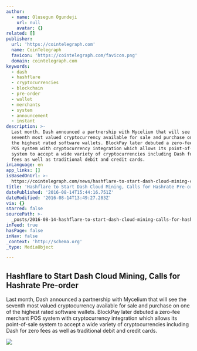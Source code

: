 ```yaml
---
author:
  - name: Olusegun Ogundeji
    url: null
    avatar: {}
related: []
publisher:
  url: 'https://cointelegraph.com'
  name: CoinTelegraph
  favicon: 'https://cointelegraph.com/favicon.png'
  domain: cointelegraph.com
keywords:
  - dash
  - hashflare
  - cryptocurrencies
  - blockchain
  - pre-order
  - wallet
  - merchants
  - system
  - announcement
  - instant
description: >-
  Last month, Dash announced a partnership with Mycelium that will see the
  seventh most valued cryptocurrency available for sale and purchase on one of
  the highest rated software wallets. BlockPay later debuted a zero-fee merchant
  POS system with cryptocurrency integration which allows its point-of-sale
  system to accept a wide variety of cryptocurrencies including Dash for zero
  fees as well as traditional debit and credit cards.
inLanguage: en
app_links: []
isBasedOnUrl: >-
  https://cointelegraph.com/news/hashflare-to-start-dash-cloud-mining-calls-for-hashrate-pre-order
title: 'Hashflare to Start Dash Cloud Mining, Calls for Hashrate Pre-order'
datePublished: '2016-08-14T15:44:16.751Z'
dateModified: '2016-08-14T13:49:27.283Z'
via: {}
starred: false
sourcePath: >-
  _posts/2016-08-14-hashflare-to-start-dash-cloud-mining-calls-for-hashrate-pre.md
inFeed: true
hasPage: false
inNav: false
_context: 'http://schema.org'
_type: MediaObject

---
```

<article style=""><h1>Hashflare to Start Dash Cloud Mining, Calls for Hashrate Pre-order</h1><p>Last month, Dash announced a partnership with Mycelium that will see the seventh most valued cryptocurrency available for sale and purchase on one of the highest rated software wallets. BlockPay later debuted a zero-fee merchant POS system with cryptocurrency integration which allows its point-of-sale system to accept a wide variety of cryptocurrencies including Dash for zero fees as well as traditional debit and credit cards.</p><img src="https://cointelegraph.com/images/725_Ly9jb2ludGVsZWdyYXBoLmNvbS9zdG9yYWdlL3VwbG9hZHMvdmlldy8wOGI5YjhkNTE2MGViNTRlMTA1NzYxYmE1N2Y1ZmYzYi5qcGc=.jpg" /></article>